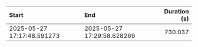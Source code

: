 | Start                      | End                        |   Duration (s) |
|:---------------------------|:---------------------------|---------------:|
| 2025-05-27 17:17:48.591273 | 2025-05-27 17:29:58.628269 |        730.037 |